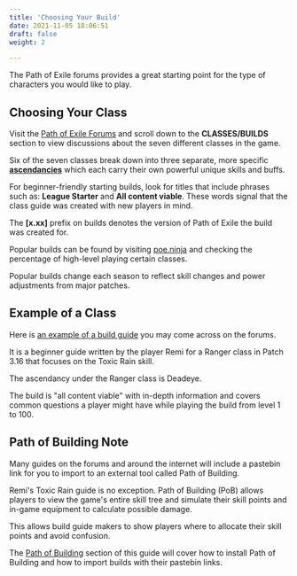 ```yaml
---
title: 'Choosing Your Build'
date: 2021-11-05 18:06:51
draft: false
weight: 2

---
```


The Path of Exile forums provides a great starting point for the type of characters you would like to play. 

<!--more-->

## Choosing Your Class

Visit the [Path of Exile Forums](https://www.pathofexile.com/forum) and scroll down to the **CLASSES/BUILDS** section to view discussions about the seven different classes in the game.

Six of the seven classes break down into three separate, more specific [**ascendancies**](https://www.pathofexile.com/ascendancy/classes) which each carry their own powerful unique skills and buffs.

For beginner-friendly starting builds, look for titles that include phrases such as: **League Starter** and **All content viable**. These words signal that the class guide was created with new players in mind.

The **[x.xx]** prefix on builds denotes the version of Path of Exile the build was created for.

Popular builds can be found by visiting [poe.ninja](https://poe.ninja/challenge/builds) and checking the percentage of high-level playing certain classes.

Popular builds change each season to reflect skill changes and power adjustments from major patches.

## Example of a Class

Here is [an example of a build guide](https://www.pathofexile.com/forum/view-thread/2866127) you may come across on the forums. 

It is a beginner guide written by the player Remi for a Ranger class in Patch 3.16 that focuses on the Toxic Rain skill. 

The ascendancy under the Ranger class is Deadeye. 

The build is "all content viable" with in-depth information and covers common questions a player might have while playing the build from level 1 to 100.

## Path of Building Note

Many guides on the forums and around the internet will include a pastebin link for you to import to an external tool called Path of Building. 

Remi's Toxic Rain guide is no exception. Path of Building (PoB) allows players to view the game's entire skill tree and simulate their skill points and in-game equipment to calculate possible damage. 

This allows build guide makers to show players where to allocate their skill points and avoid confusion.

The [Path of Building](/docs/pathofbuilding) section of this guide will cover how to install Path of Building and how to import builds with their pastebin links.

